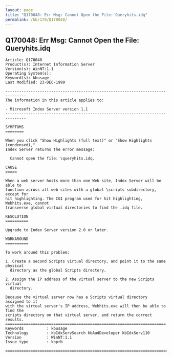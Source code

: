```yaml
---
layout: page
title: "Q170048: Err Msg: Cannot Open the File: Queryhits.idq"
permalink: /kb/170/Q170048/
---
```


## Q170048: Err Msg: Cannot Open the File: Queryhits.idq

	Article: Q170048
	Product(s): Internet Information Server
	Version(s): WinNT:1.1
	Operating System(s): 
	Keyword(s): kbusage
	Last Modified: 23-DEC-1999
	
	-------------------------------------------------------------------------------
	The information in this article applies to:
	
	- Microsoft Index Server version 1.1 
	-------------------------------------------------------------------------------
	
	SYMPTOMS
	========
	
	When you click "Show Highlights (full text)" or "Show Highlights (condensed),"
	Index Server returns the error message:
	
	  Cannot open the file: \queryhits.idq.
	
	CAUSE
	=====
	
	When a web server hosts more than one Web site, Index Server will be able to
	function across all web sites with a global \scripts subdirectory, except for
	hit highlighting. The CGI program used for hit highlighting, Webhits.exe, cannot
	transverse global virtual directories to find the .idq file.
	
	RESOLUTION
	==========
	
	Upgrade to Index Server version 2.0 or later.
	
	WORKAROUND
	==========
	
	To work around this problem:
	
	1. Create a second Scripts virtual directory, and point it to the same physical
	  directory as the global Scripts directory.
	
	2. Assign the IP address of the virtual server to the new Scripts virtual
	  directory.
	
	Because the virtual server now has a Scripts virtual directory assigned to it
	with the virtual server's IP address, Webhits.exe will then be able to find the
	scripts directory on that virtual server, and return the correct results.
	======================================================================
	Keywords          : kbusage 
	Technology        : kbIdxServSearch kbAudDeveloper kbIdxServ110
	Version           : WinNT:1.1
	Issue type        : kbprb
	
	=============================================================================
	
